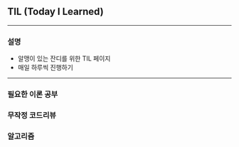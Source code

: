 ## TIL (Today I Learned)

<hr>

### 설명
* 알맹이 있는 잔디를 위한 TIL 페이지
* 매일 하루씩 진행하기



<hr>

### 필요한 이론 공부

### 무작정 코드리뷰

### 알고리즘